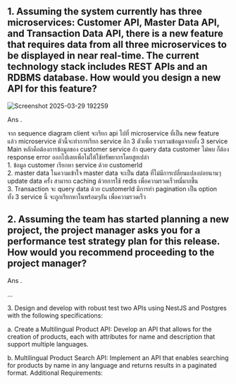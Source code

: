 
## 1. Assuming the system currently has three microservices: Customer API, Master Data API, and Transaction Data API, there is a new feature that requires data from all three microservices to be displayed in near real-time. The current technology stack includes REST APIs and an RDBMS database. How would you design a new API for this feature? 


![Screenshot 2025-03-29 192259](https://github.com/user-attachments/assets/ca9ef4ce-22eb-43fc-9b02-4823cd9f4ff2) 

<p> Ans .</p>
<p>
จาก sequence diagram  client จะเรียก api ไปที่ microservice ที่เป็น new feature แล้ว microservice ตัวนี้จะทำการเรียก service อีก 3 ตัวเพื่อ รวบรวมข้อมูลจากทั้ง 3 service 
Main หลักคือต้องการข้อมูลของ customer service ถ้า query data customer ไม่พบ ก็ต้อง response error ออกไปเลยเพื่อไม่ให้ใช้ทรัพยากรโดยสูยเปล่า <br />
1. ข้อมูล customer เรียกหา service ด้วย customerId <br />
2. master data  ในความเข้าใจ master data จะเป็น data ที่ไม่มีการเปลี่ยนแปลงบ่อยนานๆ update data ครั้ง สามารถ caching ด้วยการใช้ redis เพื่อความรวดเร็วทมี่มากขึ้น<br />
3. Transaction จะ query data ด้วย customerId มีการทำ pagination เป็น option <br />
ทั้ง 3 service นี้ จะถูกเรียกหาในพร้อมๆกัน เพื่อความรวดเร็ว
</p>


## 2. Assuming the team has started planning a new project, the project manager asks you for a performance test strategy plan for this release. How would you recommend proceeding to the project manager? 


<p> Ans .</p>
<p>
...
</p>


<p>
3. Design and develop with robust test two APIs using NestJS and Postgres with the following specifications: 

a. Create a Multilingual Product API: Develop an API that allows for the creation of products, each with attributes for name and description that support multiple languages.

b. Multilingual Product Search API: Implement an API that enables searching for products by name in any language and returns results in a paginated format. 
Additional Requirements: 

</p>

